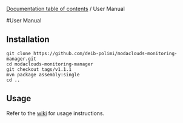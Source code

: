 [Documentation table of contents](TOC.md) / User Manual

#User Manual

## Installation

```
git clone https://github.com/deib-polimi/modaclouds-monitoring-manager.git
cd modaclouds-monitoring-manager
git checkout tags/v1.1.1
mvn package assembly:single
cd ..
```

## Usage

Refer to the [wiki](https://github.com/deib-polimi/modaclouds-monitoring-manager/wiki) for usage instructions.
